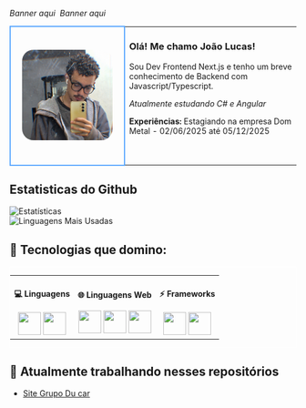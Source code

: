 *Banner aqui*
<img />
*Banner aqui*
	<table>
		<tr>
			<td valing="center" style="border: 2px solid #58a6ff; border-radius: 15px; padding: 20px;" width="40%">
				<img src="./imgs/foto.jpg" style="width: 100%; border-radius: 20px;"/>
			</td>
			<td>
				<h3>Olá! Me chamo João Lucas!</h3>
				<p>Sou Dev Frontend Next.js e tenho um breve conhecimento de Backend com Javascript/Typescript.</p>
				<p><i>Atualmente estudando C# e Angular</i></p>
				<p><strong>Experiências:</strong> Estagiando na empresa Dom Metal - 02/06/2025 até 05/12/2025</p>	
				<br />
			</td>
		</tr>
	</table>

## Estatisticas do Github
![Estatísticas](https://github-readme-stats.vercel.app/api?username=jukalbf&show_icons=true&theme=radical)
<br />
![Linguagens Mais Usadas](https://github-readme-stats.vercel.app/api/top-langs/?username=jukalbf&layout=compact&theme=radical)

## 🚀 Tecnologias que domino:
<div style="border: 1px solid white; border-radius: 6px margin: 0 auto">
	<table>
		<tr>
			<td valign="center" align="center">
				<h4>💻 Linguagens</h4>
				<img src="https://cdn.jsdelivr.net/gh/devicons/devicon/icons/javascript/javascript-original.svg" width=40 height=40 />	
				<img src="https://cdn.jsdelivr.net/gh/devicons/devicon/icons/typescript/typescript-original.svg" width=40 height=40 />
			</td>
			<td valign="center" align="center">
				<h4>🌐 Linguagens Web</h4>
				<img src="https://cdn.jsdelivr.net/gh/devicons/devicon@latest/icons/html5/html5-original.svg", width=40 height=40 />
				<img src="https://cdn.jsdelivr.net/gh/devicons/devicon@latest/icons/css3/css3-original.svg" width=40 height=40 />
				<img src="https://cdn.jsdelivr.net/gh/devicons/devicon@latest/icons/sass/sass-original.svg" width=40 height=40 />
			</td>
			<td valign="center" align="center">
				<h4>⚡ Frameworks</h4>
    			<img src="https://cdn.jsdelivr.net/gh/devicons/devicon@latest/icons/react/react-original.svg" width=40 height=40 /> 
				<img src="https://cdn.jsdelivr.net/gh/devicons/devicon@latest/icons/nextjs/nextjs-original.svg", width=40 height=40 />
			</td>
		</tr>
	</table>
</div>

## 🌟 Atualmente trabalhando nesses repositórios
- [Site Grupo Du car](https://github.com/GrupoDu/grupodu-landingpage)
